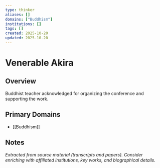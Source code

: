 ```yaml
---
type: thinker
aliases: []
domains: ["Buddhism"]
institutions: []
tags: []
created: 2025-10-20
updated: 2025-10-20
---
```


# Venerable Akira

## Overview

Buddhist teacher acknowledged for organizing the conference and supporting the work.

## Primary Domains

- [[Buddhism]]

## Notes

*Extracted from source material (transcripts and papers). Consider enriching with affiliated institutions, key works, and biographical details.*
